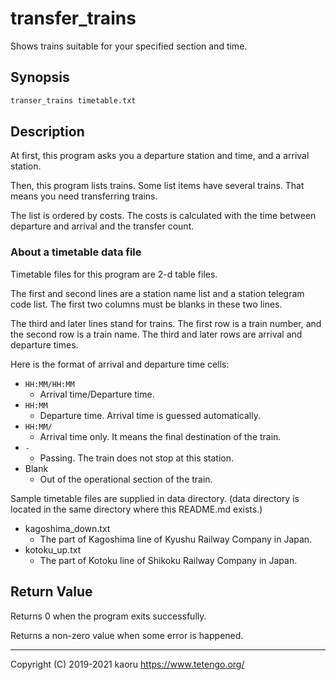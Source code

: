transfer_trains
===============

Shows trains suitable for your specified section and time.

Synopsis
--------

```sh
transer_trains timetable.txt
```

Description
-----------

At first, this program asks you a departure station and time, and a arrival
station.

Then, this program lists trains. Some list items have several trains. That
means you need transferring trains.

The list is ordered by costs. The costs is calculated with the time between
departure and arrival and the transfer count.

### About a timetable data file

Timetable files for this program are 2-d table files.

The first and second lines are a station name list and a station telegram code
list. The first two columns must be blanks in these two lines.

The third and later lines stand for trains. The first row is a train number,
and the second row is a train name. The third and later rows are arrival and
departure times.

Here is the format of arrival and departure time cells:

- `HH:MM/HH:MM`
  - Arrival time/Departure time.
- `HH:MM`
  - Departure time. Arrival time is guessed automatically.
- `HH:MM/`
  - Arrival time only. It means the final destination of the train.
- `-`
  - Passing. The train does not stop at this station.
- Blank
  - Out of the operational section of the train.

Sample timetable files are supplied in data directory. (data directory is
located in the same directory where this README.md exists.)

- kagoshima_down.txt
  - The part of Kagoshima line of Kyushu Railway Company in Japan.
- kotoku_up.txt
  - The part of Kotoku line of Shikoku Railway Company in Japan.

Return Value
------------

Returns 0 when the program exits successfully.

Returns a non-zero value when some error is happened.

---

Copyright (C) 2019-2021 kaoru  https://www.tetengo.org/

